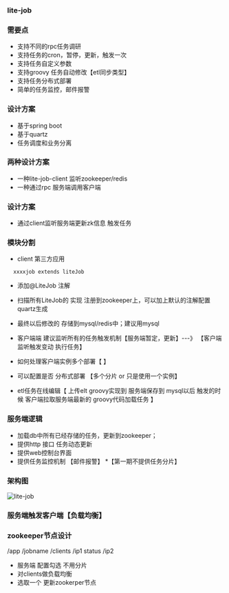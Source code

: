 ### lite-job

### 需要点
* 支持不同的rpc任务调研
* 支持任务的cron，暂停，更新，触发一次
* 支持任务自定义参数
* 支持groovy 任务自动修改【etl同步类型】
* 支持任务分布式部署
* 简单的任务监控，邮件报警


### 设计方案
* 基于spring boot
* 基于quartz
* 任务调度和业务分离


### 两种设计方案
* 一种lite-job-client 监听zookeeper/redis 
* 一种通过rpc 服务端调用客户端


### 设计方案
* 通过client监听服务端更新zk信息 触发任务



### 模块分割
* client 第三方应用
```
  xxxxjob extends liteJob

```
* 添加@LiteJob 注解

* 扫描所有LiteJob的 实现 注册到zookeeper上，可以加上默认的注解配置quartz生成
* 最终以后修改的 存储到mysql/redis中；建议用mysql
* 客户端端 建议监听所有的任务触发机制【服务端暂定，更新】---》 【客户端监听触发变动 执行任务】
* 如何处理客户端实例多个部署【  】
* 可以配置是否 分布式部署 【多个分片 or 只是使用一个实例】
* etl任务在线编辑【 上传elt groovy实现到 服务端保存到 mysql以后 触发的时候 客户端拉取服务端最新的 groovy代码加载任务 】



### 服务端逻辑
* 加载db中所有已经存储的任务，更新到zookeeper；
* 提供http 接口 任务动态更新
* 提供web控制台界面
* 提供任务监控机制 【邮件报警】
*【第一期不提供任务分片】

### 架构图

![lite-job](https://github.com/iluoxuan/lite-job/blob/master/doc/images/lite-job-jiagou.png)

### 服务端触发客户端【负载均衡】
### zookeeper节点设计
   
   /app
      /jobname
         /clients
            /ip1
               status
            /ip2    
              
* 服务端 配置勾选 不用分片
* 对clients做负载均衡
* 选取一个 更新zookerper节点


